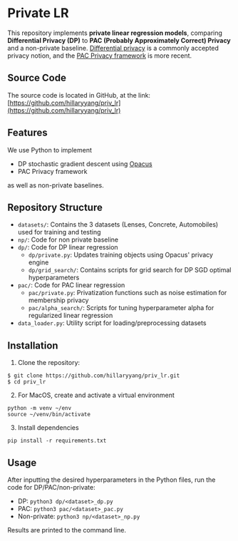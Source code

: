 # Private LR
This repository implements **private linear regression models**, comparing **Differential Privacy (DP)** to **PAC (Probably Approximately Correct) Privacy** and a non-private baseline. [Differential privacy](https://link.springer.com/chapter/10.1007/11787006_1) is a commonly accepted privacy notion, and the [PAC Privacy framework](https://eprint.iacr.org/2024/718) is more recent.

## Source Code
The source code is located in GitHub, at the link: [https://github.com/hillaryyang/priv_lr](https://github.com/hillaryyang/priv_lr)

## Features
We use Python to implement
* DP stochastic gradient descent using [Opacus](https://opacus.ai/)
* PAC Privacy framework

as well as non-private baselines. 

## Repository Structure
* `datasets/`: Contains the 3 datasets (Lenses, Concrete, Automobiles) used for training and testing
* `np/`: Code for non private baseline
* `dp/`: Code for DP linear regression  
    * `dp/private.py`: Updates training objects using Opacus' privacy engine
    * `dp/grid_search/`: Contains scripts for grid search for DP SGD optimal hyperparameters
* `pac/`: Code for PAC linear regression
    * `pac/private.py`: Privatization functions such as noise estimation for membership privacy
    * `pac/alpha_search/`: Scripts for tuning hyperparameter alpha for regularized linear regression
* `data_loader.py`: Utility script for loading/preprocessing datasets

## Installation
1. Clone the repository:
```
$ git clone https://github.com/hillaryyang/priv_lr.git
$ cd priv_lr
```

2. For MacOS, create and activate a virtual environment
```
python -m venv ~/env
source ~/venv/bin/activate  
```

3. Install dependencies
```
pip install -r requirements.txt
```

## Usage
After inputting the desired hyperparameters in the Python files, run the code for DP/PAC/non-private:
* DP: `python3 dp/<dataset>_dp.py`
* PAC: `python3 pac/<dataset>_pac.py`
* Non-private: `python3 np/<dataset>_np.py`

Results are printed to the command line.